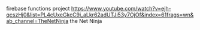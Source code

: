 firebase functions project
https://www.youtube.com/watch?v=ejh-qcszHj0&list=PL4cUxeGkcC9i_aLkr62adUTJi53y7OjOf&index=61frags=wn&ab_channel=TheNetNinja
the Net Ninja